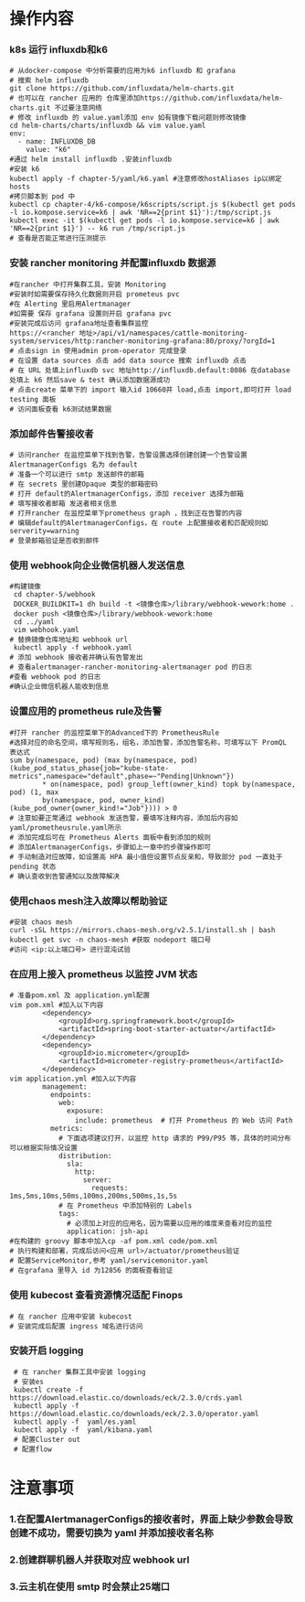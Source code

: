 # 操作内容
### k8s 运行 influxdb和k6
    # 从docker-compose 中分析需要的应用为k6 influxdb 和 grafana
    # 搜索 helm influxdb 
    git clone https://github.com/influxdata/helm-charts.git
    # 也可以在 rancher 应用的 仓库里添加https://github.com/influxdata/helm-charts.git 不过要注意网络
    # 修改 influxdb 的 value.yaml添加 env 如有镜像下载问题则修改镜像
    cd helm-charts/charts/influxdb && vim value.yaml
    env: 
      - name: INFLUXDB_DB
        value: "k6"
    #通过 helm install influxdb .安装influxdb
    #安装 k6
    kubectl apply -f chapter-5/yaml/k6.yaml #注意修改hostAliases ip以绑定 hosts
    #拷贝脚本到 pod 中
    kubectl cp chapter-4/k6-compose/k6scripts/script.js $(kubectl get pods -l io.kompose.service=k6 | awk 'NR==2{print $1}'):/tmp/script.js
    kubectl exec -it $(kubectl get pods -l io.kompose.service=k6 | awk 'NR==2{print $1}') -- k6 run /tmp/script.js
    # 查看是否能正常进行压测提示
### 安装 rancher monitoring 并配置influxdb 数据源
    #在rancher 中打开集群工具，安装 Monitoring
    #安装时如需要保存持久化数据则开启 prometeus pvc
    #在 Alerting 里启用Alertmanager
    #如需要 保存 grafana 设置则开启 grafana pvc
    #安装完成后访问 grafana地址查看集群监控
    https://<rancher 地址>/api/v1/namespaces/cattle-monitoring-system/services/http:rancher-monitoring-grafana:80/proxy/?orgId=1
    # 点击sign in 使用admin prom-operator 完成登录
    # 在设置 data sources 点击 add data source 搜索 influxdb 点击
    # 在 URL 处填上influxdb svc 地址http://influxdb.default:8086 在database 处填上 k6 然后save & test 确认添加数据源成功
    # 点击create 菜单下的 import 输入id 10660并 load,点击 import,即可打开 load testing 面板
    # 访问面板查看 k6测试结果数据
###  添加邮件告警接收者
    # 访问rancher 在监控菜单下找到告警，告警设置选择创建创建一个告警设置 AlertmanagerConfigs 名为 default
    # 准备一个可以进行 smtp 发送邮件的邮箱
    # 在 secrets 里创建Opaque 类型的邮箱密码
    # 打开 default的AlertmanagerConfigs，添加 receiver 选择为邮箱
    # 填写接收者邮箱 发送者相关信息
    # 打开rancher 在监控菜单下prometheus graph ，找到正在告警的内容
    # 编辑default的AlertmanagerConfigs，在 route 上配置接收者和匹配规则如 serverity=warning
    # 登录邮箱验证是否收到邮件
### 使用 webhook向企业微信机器人发送信息
    #构建镜像
     cd chapter-5/webhook
     DOCKER_BUILDKIT=1 dh build -t <镜像仓库>/library/webhook-wework:home .
     docker push <镜像仓库>/library/webhook-wework:home 
     cd ../yaml
     vim webhook.yaml
    # 替换镜像仓库地址和 webhook url
     kubectl apply -f webhook.yaml
    # 添加 webhook 接收者并确认有告警发出
    # 查看alertmanager-rancher-monitoring-alertmanager pod 的日志
    #查看 webhook pod 的日志
    #确认企业微信机器人能收到信息
### 设置应用的 prometheus rule及告警
    #打开 rancher 的监控菜单下的Advanced下的 PrometheusRule
    #选择对应的命名空间，填写规则名，组名，添加告警，添加告警名称，可填写以下 PromQL 表达式
    sum by(namespace, pod) (max by(namespace, pod) (kube_pod_status_phase{job="kube-state-metrics",namespace="default",phase=~"Pending|Unknown"})
            * on(namespace, pod) group_left(owner_kind) topk by(namespace, pod) (1, max
            by(namespace, pod, owner_kind) (kube_pod_owner{owner_kind!="Job"}))) > 0
    # 注意如要正常通过 webhook 发送告警，要填写注释内容，添加后内容如yaml/prometheusrule.yaml所示
    # 添加完成后可在 Prometheus Alerts 面板中看到添加的规则
    # 添加AlertmanagerConfigs，步骤如上一章中的步骤操作即可
    # 手动制造对应故障，如设置高 HPA 最小值但设置节点反亲和，导致部分 pod 一直处于 pending 状态
    # 确认查收到告警通知以及故障解决
### 使用chaos mesh注入故障以帮助验证
    #安装 chaos mesh
    curl -sSL https://mirrors.chaos-mesh.org/v2.5.1/install.sh | bash
    kubectl get svc -n chaos-mesh #获取 nodeport 端口号
    #访问 <ip:以上端口号> 进行混沌试验
### 在应用上接入 prometheus 以监控 JVM 状态
    # 准备pom.xml 及 application.yml配置
    vim pom.xml #加入以下内容
            <dependency>
                <groupId>org.springframework.boot</groupId>
                <artifactId>spring-boot-starter-actuator</artifactId>
            </dependency>
            <dependency>
                <groupId>io.micrometer</groupId>
                <artifactId>micrometer-registry-prometheus</artifactId>
            </dependency>
    vim application.yml #加入以下内容
            management:
              endpoints:
                web:
                  exposure:
                    include: prometheus  # 打开 Prometheus 的 Web 访问 Path
              metrics:
                # 下面选项建议打开，以监控 http 请求的 P99/P95 等，具体的时间分布可以根据实际情况设置
                distribution:
                  sla:
                    http:
                      server:
                        requests: 1ms,5ms,10ms,50ms,100ms,200ms,500ms,1s,5s
                # 在 Prometheus 中添加特别的 Labels
                tags:
                  # 必须加上对应的应用名，因为需要以应用的维度来查看对应的监控
                  application: jsh-api
    #在构建的 groovy 脚本中加入cp -af pom.xml code/pom.xml
    # 执行构建和部署，完成后访问<应用 url>/actuator/prometheus验证
    # 配置ServiceMonitor,参考 yaml/servicemonitor.yaml
    # 在grafana 里导入 id 为12856 的面板查看验证
### 使用 kubecost 查看资源情况适配 Finops
    # 在 rancher 应用中安装 kubecost
    # 安装完成后配置 ingress 域名进行访问
### 安装开启 logging
     # 在 rancher 集群工具中安装 logging
     # 安装es
     kubectl create -f https://download.elastic.co/downloads/eck/2.3.0/crds.yaml
     kubectl apply -f https://download.elastic.co/downloads/eck/2.3.0/operator.yaml
     kubectl apply -f  yaml/es.yaml
     kubectl apply -f  yaml/kibana.yaml   
     # 配置Cluster out
     # 配置flow
# 注意事项
### 1.在配置AlertmanagerConfigs的接收者时，界面上缺少参数会导致创建不成功，需要切换为 yaml 并添加接收者名称
### 2.创建群聊机器人并获取对应 webhook url
### 3.云主机在使用 smtp 时会禁止25端口

